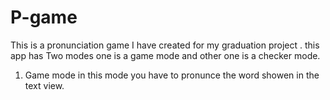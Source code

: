 # P-game
This is a pronunciation game I have created for my graduation project .
this app has Two modes one is a game mode and other one is a checker mode.
1) Game mode
in this mode you have to pronunce the word showen in the text view.
